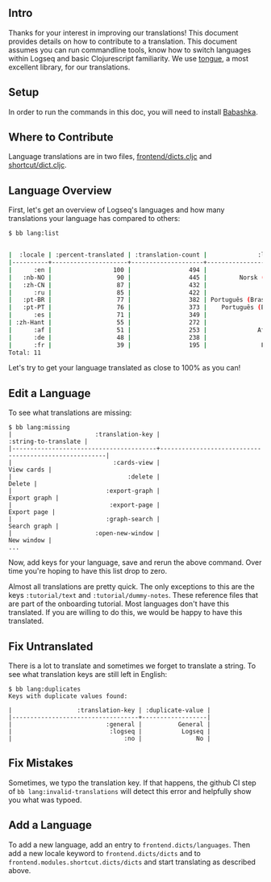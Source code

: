 ## Intro

Thanks for your interest in improving our translations! This document provides
details on how to contribute to a translation. This document assumes you can run
commandline tools, know how to switch languages within Logseq and basic
Clojurescript familiarity. We use [tongue](https://github.com/tonsky/tongue), a
most excellent library, for our translations.

## Setup

In order to run the commands in this doc, you will need to install
[Babashka](https://github.com/babashka/babashka#installation).

## Where to Contribute

Language translations are in two files,
[frontend/dicts.cljc](https://github.com/logseq/logseq/blob/master/src/main/frontend/dicts.cljc)
and
[shortcut/dict.cljc](https://github.com/logseq/logseq/blob/master/src/main/frontend/modules/shortcut/dicts.cljc).

## Language Overview

First, let's get an overview of Logseq's languages and how many translations your
language has compared to others:

```sh
$ bb lang:list


|  :locale | :percent-translated | :translation-count |              :language |
|----------+---------------------+--------------------+------------------------|
|      :en |                 100 |                494 |                English |
|   :nb-NO |                  90 |                445 |         Norsk (bokmål) |
|   :zh-CN |                  87 |                432 |                   简体中文 |
|      :ru |                  85 |                422 |                Русский |
|   :pt-BR |                  77 |                382 | Português (Brasileiro) |
|   :pt-PT |                  76 |                373 |    Português (Europeu) |
|      :es |                  71 |                349 |                Español |
| :zh-Hant |                  55 |                272 |                   繁體中文 |
|      :af |                  51 |                253 |              Afrikaans |
|      :de |                  48 |                238 |                Deutsch |
|      :fr |                  39 |                195 |               Français |
Total: 11
```

Let's try to get your language translated as close to 100% as you can!

## Edit a Language

To see what translations are missing:

```
$ bb lang:missing
|                       :translation-key |                                  :string-to-translate |
|----------------------------------------+-------------------------------------------------------|
|                            :cards-view |                                            View cards |
|                                :delete |                                                Delete |
|                          :export-graph |                                          Export graph |
|                           :export-page |                                           Export page |
|                          :graph-search |                                          Search graph |
|                       :open-new-window |                                            New window |
...
```

Now, add keys for your language, save and rerun the above command. Over time
you're hoping to have this list drop to zero.

Almost all translations are pretty quick. The only exceptions to this are the keys `:tutorial/text` and `:tutorial/dummy-notes`. These reference files that are part of the onboarding tutorial. Most languages don't have this translated. If you are willing to do this, we would be happy to have this translated.

## Fix Untranslated

There is a lot to translate and sometimes we forget to translate a string. To see what translation keys are still left in English:

```
$ bb lang:duplicates
Keys with duplicate values found:

|                  :translation-key | :duplicate-value |
|-----------------------------------+------------------|
|                          :general |          General |
|                           :logseq |           Logseq |
|                               :no |               No |
```

## Fix Mistakes

Sometimes, we typo the translation key. If that happens, the github CI step of
`bb lang:invalid-translations` will detect this error and helpfully show you
what was typoed.

## Add a Language

To add a new language, add an entry to `frontend.dicts/languages`. Then add a
new locale keyword to `frontend.dicts/dicts` and to
`frontend.modules.shortcut.dicts/dicts` and start translating as described above.

